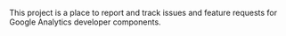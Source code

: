 This project is a place to report and track issues and feature requests for Google Analytics developer components.